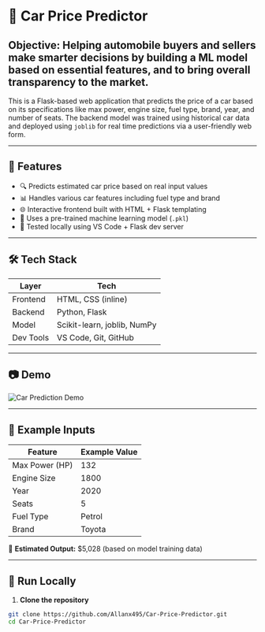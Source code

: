 # 🚗 Car Price Predictor
Objective:
Helping automobile buyers and sellers make smarter decisions by building a ML model based on essential features, and to bring overall transparency to the market.
--- 
This is a Flask-based web application that predicts the price of a car based on its specifications like max power, engine size, fuel type, brand, year, and number of seats. The backend model was trained using historical car data and deployed using `joblib` for real time predictions via a user-friendly web form.

---

## 📌 Features

- 🔍 Predicts estimated car price based on real input values
- 📊 Handles various car features including fuel type and brand
- 🌐 Interactive frontend built with HTML + Flask templating
- 💾 Uses a pre-trained machine learning model (`.pkl`)
- 🧪 Tested locally using VS Code + Flask dev server

---

## 🛠️ Tech Stack

| Layer         | Tech                          |
|---------------|-------------------------------|
| Frontend      | HTML, CSS (inline)            |
| Backend       | Python, Flask                 |
| Model         | Scikit-learn, joblib, NumPy   |
| Dev Tools     | VS Code, Git, GitHub          |

---

## 📷 Demo

![Car Prediction Demo](https://media4.giphy.com/media/v1.Y2lkPTc5MGI3NjExaWo3Y24xM3J3eXY4amxoZ2R6OGFmYThraHZ1aWdyM3FxNHExaXd1ZyZlcD12MV9pbnRlcm5hbF9naWZfYnlfaWQmY3Q9cw/kRgu7N2qAkZRvZOt6E/giphy.gif)

---

## 🧪 Example Inputs

| Feature        | Example Value      |
|----------------|--------------------|
| Max Power (HP) | 132                |
| Engine Size    | 1800               |
| Year           | 2020               |
| Seats          | 5                  |
| Fuel Type      | Petrol             |
| Brand          | Toyota             |

🧠 **Estimated Output:** \$5,028 (based on model training data)

---

## 🚀 Run Locally

1. **Clone the repository**

```bash
git clone https://github.com/Allanx495/Car-Price-Predictor.git
cd Car-Price-Predictor
